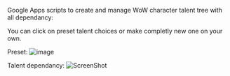 Google Apps scripts to create and manage WoW character talent tree with all dependancy:

You can click on preset talent choices or make completly new one on your own.

Preset: 
![image](https://cdn.discordapp.com/attachments/983670671647313930/983675546804301864/TalentSwapPreSet.gif)

Talent dependancy:
![ScreenShot](https://cdn.discordapp.com/attachments/983670671647313930/983680725364654121/HolyTree.gif)

